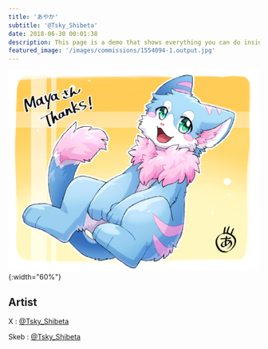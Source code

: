 ```yaml
---
title: 'あやか'
subtitle: '@Tsky_Shibeta'
date: 2018-06-30 00:01:38
description: This page is a demo that shows everything you can do inside portfolio and blog posts.
featured_image: '/images/commissions/1554094-1.output.jpg'
---
```


![](/images/commissions/1554094-1.output.jpg){:width="60%"}

## Artist

X : [@Tsky_Shibeta](https://twitter.com/Tsky_Shibeta)

Skeb : [@Tsky_Shibeta](https://skeb.jp/@Tsky_Shibeta)